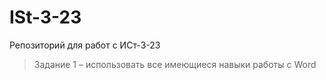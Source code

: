 # ISt-3-23

Репозиторий для работ с ИСт-3-23
> Задание 1 – использовать все имеющиеся навыки работы с Word
